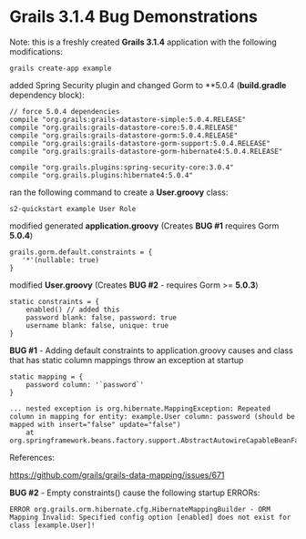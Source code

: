 # Grails 3.1.4 Bug Demonstrations

Note: this is a freshly created **Grails 3.1.4** application with the following modifications:

	grails create-app example

added Spring Security plugin and changed Gorm to  **5.0.4 (**build.gradle** dependency block):

    // force 5.0.4 dependencies
    compile "org.grails:grails-datastore-simple:5.0.4.RELEASE"
    compile "org.grails:grails-datastore-core:5.0.4.RELEASE"   
    compile "org.grails:grails-datastore-gorm:5.0.4.RELEASE" 
    compile "org.grails:grails-datastore-gorm-support:5.0.4.RELEASE"  
    compile "org.grails:grails-datastore-gorm-hibernate4:5.0.4.RELEASE" 	

	compile "org.grails.plugins:spring-security-core:3.0.4" 
	compile "org.grails.plugins:hibernate4:5.0.4"

ran the following command to create a **User.groovy** class:

	s2-quickstart example User Role

modified generated **application.groovy** (Creates **BUG #1** requires Gorm **5.0.4**)

	grails.gorm.default.constraints = { 
 	   '*'(nullable: true) 
	} 

modified **User.groovy** (Creates **BUG #2** - requires Gorm >= **5.0.3**) 

	static constraints = {
		enabled() // added this
		password blank: false, password: true
		username blank: false, unique: true
	}


**BUG #1** - Adding default constraints to application.groovy causes and class that has static column mappings throw an exception at startup

	static mapping = {
		password column: '`password`'
	}

	... nested exception is org.hibernate.MappingException: Repeated column in mapping for entity: example.User column: password (should be mapped with insert="false" update="false")
		at org.springframework.beans.factory.support.AbstractAutowireCapableBeanFactory.doCreateBean(AbstractAutowireCapableBeanFactory.java:553)

References:

https://github.com/grails/grails-data-mapping/issues/671




**BUG #2** - Empty constraints() cause the following startup ERRORs:

	ERROR org.grails.orm.hibernate.cfg.HibernateMappingBuilder - ORM Mapping Invalid: Specified config option [enabled] does not exist for class [example.User]!



